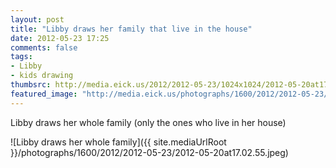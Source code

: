 ```yaml
---
layout: post
title: "Libby draws her family that live in the house"
date: 2012-05-23 17:25
comments: false
tags: 
- Libby
- kids drawing
thumbsrc: http://media.eick.us/2012/2012-05-23/1024x1024/2012-05-20at17.02.55.jpeg
featured_image: "http://media.eick.us/photographs/1600/2012/2012-05-23/2012-05-20at17.02.55.jpeg"
---
```

Libby draws her whole family (only the ones who live in her house)



![Libby draws her whole family]({{ site.mediaUrlRoot }}/photographs/1600/2012/2012-05-23/2012-05-20at17.02.55.jpeg)
